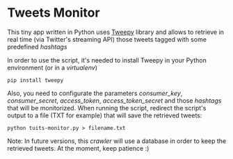 # Tweets Monitor
This tiny app written in Python uses [Tweepy](https://github.com/tweepy/tweepy/) library and allows to retrieve in real time (via Twitter's streaming API) those tweets tagged with some predefined _hashtags_ 

In order to use the script, it's needed to install Tweepy in your Python environment (or in a _virtualenv_)

    pip install tweepy

Also, you need to configurate the parameters _consumer_key_, _consumer_secret_, _access_token_, _access_token_secret_ and those  _hashtags_ that will be monitorized. When running the script, redirect the script's output to a file (TXT for example) that will save the retrieved tweets:

    python tuits-monitor.py > filename.txt


Note: In future versions, this  _crawler_ will use a database in order to keep the retrieved tweets. At the moment, keep patience :) 
